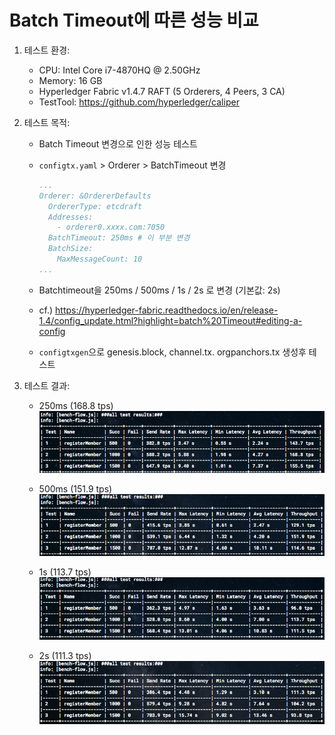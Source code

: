 # Batch Timeout에 따른 성능 비교

1. 테스트 환경:
    - CPU: Intel Core i7-4870HQ @ 2.50GHz
    - Memory: 16 GB
    - Hyperledger Fabric v1.4.7 RAFT (5 Orderers, 4 Peers, 3 CA)
    - TestTool: https://github.com/hyperledger/caliper
    

2. 테스트 목적:
   - Batch Timeout 변경으로 인한 성능 테스트
   - `configtx.yaml` > Orderer > BatchTimeout 변경
    
        ```yaml
        ...
        Orderer: &OrdererDefaults
          OrdererType: etcdraft
          Addresses:
            - orderer0.xxxx.com:7050
          BatchTimeout: 250ms # 이 부분 변경
          BatchSize:
            MaxMessageCount: 10
        ...
        ```
    
    - Batchtimeout을 250ms / 500ms / 1s / 2s  로 변경 (기본값: 2s)
    - cf.) https://hyperledger-fabric.readthedocs.io/en/release-1.4/config_update.html?highlight=batch%20Timeout#editing-a-config
    - `configtxgen`으로 genesis.block, channel.tx. orgpanchors.tx 생성후 테스트


3. 테스트 결과:
    - 250ms (168.8 tps)
    ![](./images/250ms_fabric_sdk_console_results.png)
      
    - 500ms (151.9 tps)
    ![](./images/500ms_fabric_sdk_console_results.png)
      
    - 1s (113.7 tps)
    ![](./images/1s_fabric_sdk_console_results.png)
      
    - 2s (111.3 tps)
    ![](./images/2s_fabric_sdk_console_results.png)
